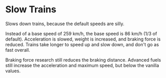 # Slow Trains #

Slows down trains, because the default speeds are silly.

Instead of a base speed of 259 km/h, the base speed is 86 km/h (1/3 of default).
Acceleration is slowed, weight is increased, and braking force is reduced.
Trains take longer to speed up and slow down, and don't go as fast overall.

Braking force research still reduces the braking distance. Advanced fuels still
increase the acceleration and maximum speed, but below the vanilla values.
